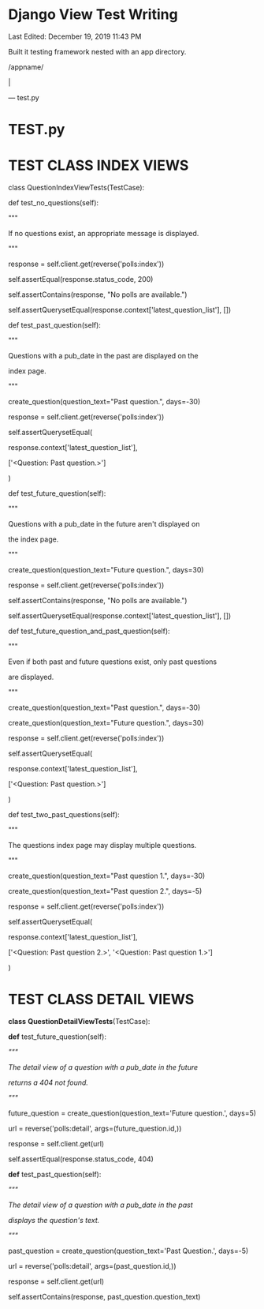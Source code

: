 # Django View Test Writing

Last Edited: December 19, 2019 11:43 PM

Built it testing framework nested with an app directory.

/appname/

|

— test.py

# TEST.py

# TEST CLASS INDEX VIEWS

class QuestionIndexViewTests(TestCase):

def test_no_questions(self):

"""

If no questions exist, an appropriate message is displayed.

"""

response = self.client.get(reverse('polls:index'))

self.assertEqual(response.status_code, 200)

self.assertContains(response, "No polls are available.")

self.assertQuerysetEqual(response.context['latest_question_list'], [])

def test_past_question(self):

"""

Questions with a pub_date in the past are displayed on the

index page.

"""

create_question(question_text="Past question.", days=-30)

response = self.client.get(reverse('polls:index'))

self.assertQuerysetEqual(

response.context['latest_question_list'],

['<Question: Past question.>']

)

def test_future_question(self):

"""

Questions with a pub_date in the future aren't displayed on

the index page.

"""

create_question(question_text="Future question.", days=30)

response = self.client.get(reverse('polls:index'))

self.assertContains(response, "No polls are available.")

self.assertQuerysetEqual(response.context['latest_question_list'], [])

def test_future_question_and_past_question(self):

"""

Even if both past and future questions exist, only past questions

are displayed.

"""

create_question(question_text="Past question.", days=-30)

create_question(question_text="Future question.", days=30)

response = self.client.get(reverse('polls:index'))

self.assertQuerysetEqual(

response.context['latest_question_list'],

['<Question: Past question.>']

)

def test_two_past_questions(self):

"""

The questions index page may display multiple questions.

"""

create_question(question_text="Past question 1.", days=-30)

create_question(question_text="Past question 2.", days=-5)

response = self.client.get(reverse('polls:index'))

self.assertQuerysetEqual(

response.context['latest_question_list'],

['<Question: Past question 2.>', '<Question: Past question 1.>']

)

# TEST CLASS DETAIL VIEWS

**class** **QuestionDetailViewTests**(TestCase):

**def** test_future_question(self):

*"""*

*The detail view of a question with a pub_date in the future*

*returns a 404 not found.*

*"""*

future_question = create_question(question_text='Future question.', days=5)

url = reverse('polls:detail', args=(future_question.id,))

response = self.client.get(url)

self.assertEqual(response.status_code, 404)

**def** test_past_question(self):

*"""*

*The detail view of a question with a pub_date in the past*

*displays the question's text.*

*"""*

past_question = create_question(question_text='Past Question.', days=-5)

url = reverse('polls:detail', args=(past_question.id,))

response = self.client.get(url)

self.assertContains(response, past_question.question_text)